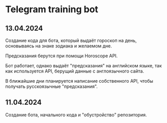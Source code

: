 # Telegram training bot

## 13.04.2024
Создание кода для бота, который выдаёт гороскоп на день, основываясь на знаке зодиака и желаемом дне. 

Предсказания берутся при помощи Horoscope API.

Бот работает, однако выдаёт "предсказания" на английском языке, так как используется API, берущий данные с англоязычного сайта.

В ближайшие дни планируется написание собственного API, чтобы получать русскоязычные "предсказания".

## 11.04.2024
Создание бота, начального кода и "обустройство" репозитория.

